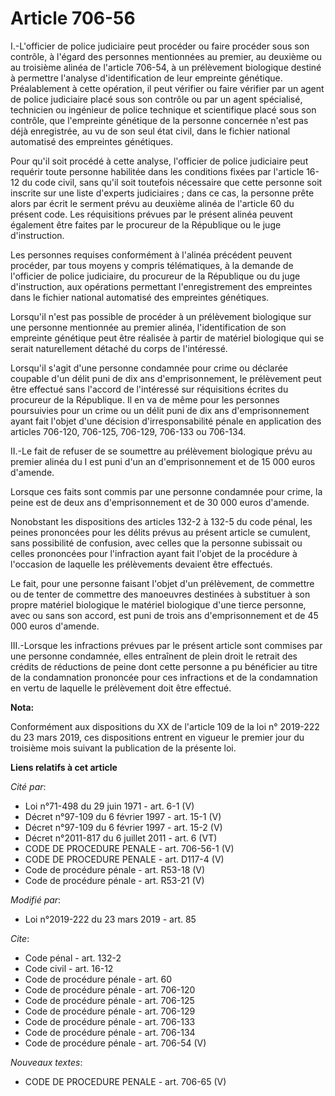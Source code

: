 # Article 706-56

I.-L'officier de police judiciaire peut procéder ou faire procéder sous son contrôle, à l'égard des personnes mentionnées au
premier, au deuxième ou au troisième alinéa de l'article 706-54, à un prélèvement biologique destiné à permettre l'analyse
d'identification de leur empreinte génétique. Préalablement à cette opération, il peut vérifier ou faire vérifier par un
agent de police judiciaire placé sous son contrôle ou par un agent spécialisé, technicien ou ingénieur de police technique et
scientifique placé sous son contrôle, que l'empreinte génétique de la personne concernée n'est pas déjà enregistrée, au vu de
son seul état civil, dans le fichier national automatisé des empreintes génétiques.

Pour qu'il soit procédé à cette analyse, l'officier de police judiciaire peut requérir toute personne habilitée dans les
conditions fixées par l'article 16-12 du code civil, sans qu'il soit toutefois nécessaire que cette personne soit inscrite
sur une liste d'experts judiciaires ; dans ce cas, la personne prête alors par écrit le serment prévu au deuxième alinéa de
l'article 60 du présent code. Les réquisitions prévues par le présent alinéa peuvent également être faites par le procureur
de la République ou le juge d'instruction.

Les personnes requises conformément à l'alinéa précédent peuvent procéder, par tous moyens y compris télématiques, à la
demande de l'officier de police judiciaire, du procureur de la République ou du juge d'instruction, aux opérations permettant
l'enregistrement des empreintes dans le fichier national automatisé des empreintes génétiques.

Lorsqu'il n'est pas possible de procéder à un prélèvement biologique sur une personne mentionnée au premier alinéa,
l'identification de son empreinte génétique peut être réalisée à partir de matériel biologique qui se serait naturellement
détaché du corps de l'intéressé.

Lorsqu'il s'agit d'une personne condamnée pour crime ou déclarée coupable d'un délit puni de dix ans d'emprisonnement, le
prélèvement peut être effectué sans l'accord de l'intéressé sur réquisitions écrites du procureur de la République. Il en va
de même pour les personnes poursuivies pour un crime ou un délit puni de dix ans d'emprisonnement ayant fait l'objet d'une
décision d'irresponsabilité pénale en application des articles 706-120, 706-125, 706-129, 706-133 ou 706-134.

II.-Le fait de refuser de se soumettre au prélèvement biologique prévu au premier alinéa du I est puni d'un an
d'emprisonnement et de 15 000 euros d'amende.

Lorsque ces faits sont commis par une personne condamnée pour crime, la peine est de deux ans d'emprisonnement et de 30 000
euros d'amende.

Nonobstant les dispositions des articles 132-2 à 132-5 du code pénal, les peines prononcées pour les délits prévus au présent
article se cumulent, sans possibilité de confusion, avec celles que la personne subissait ou celles prononcées pour
l'infraction ayant fait l'objet de la procédure à l'occasion de laquelle les prélèvements devaient être effectués.

Le fait, pour une personne faisant l'objet d'un prélèvement, de commettre ou de tenter de commettre des manoeuvres destinées
à substituer à son propre matériel biologique le matériel biologique d'une tierce personne, avec ou sans son accord, est puni
de trois ans d'emprisonnement et de 45 000 euros d'amende.

III.-Lorsque les infractions prévues par le présent article sont commises par une personne condamnée, elles entraînent de
plein droit le retrait des crédits de réductions de peine dont cette personne a pu bénéficier au titre de la condamnation
prononcée pour ces infractions et de la condamnation en vertu de laquelle le prélèvement doit être effectué.

**Nota:**

Conformément aux dispositions du XX de l'article 109 de la loi n° 2019-222 du 23 mars 2019, ces dispositions entrent en
vigueur le premier jour du troisième mois suivant la publication de la présente loi.

**Liens relatifs à cet article**

_Cité par_:

  - Loi n°71-498 du 29 juin 1971 - art. 6-1 (V)
  - Décret n°97-109 du 6 février 1997 - art. 15-1 (V)
  - Décret n°97-109 du 6 février 1997 - art. 15-2 (V)
  - Décret n°2011-817 du 6 juillet 2011 - art. 6 (VT)
  - CODE DE PROCEDURE PENALE - art. 706-56-1 (V)
  - CODE DE PROCEDURE PENALE - art. D117-4 (V)
  - Code de procédure pénale - art. R53-18 (V)
  - Code de procédure pénale - art. R53-21 (V)

_Modifié par_:

  - Loi n°2019-222 du 23 mars 2019 - art. 85

_Cite_:

  - Code pénal - art. 132-2
  - Code civil - art. 16-12
  - Code de procédure pénale - art. 60
  - Code de procédure pénale - art. 706-120
  - Code de procédure pénale - art. 706-125
  - Code de procédure pénale - art. 706-129
  - Code de procédure pénale - art. 706-133
  - Code de procédure pénale - art. 706-134
  - Code de procédure pénale - art. 706-54 (V)

_Nouveaux textes_:

  - CODE DE PROCEDURE PENALE - art. 706-65 (V)
